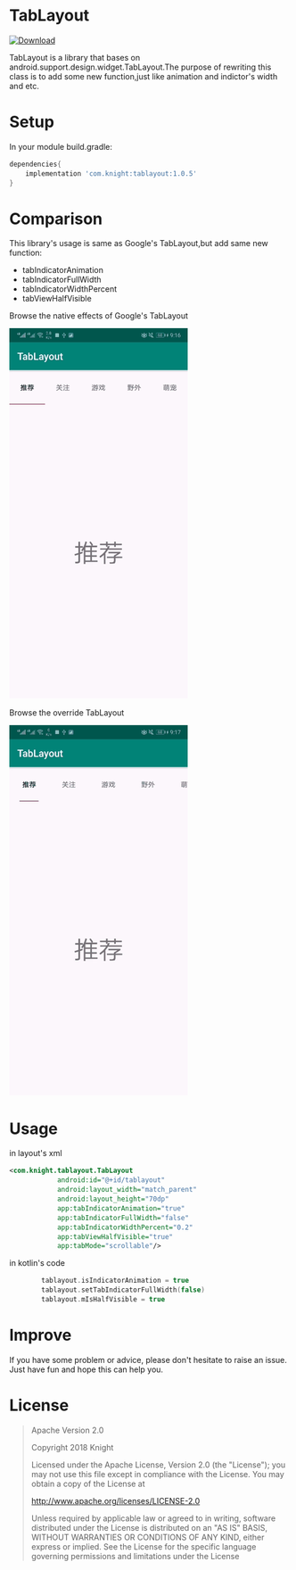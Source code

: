 # TabLayout
[ ![Download](https://api.bintray.com/packages/knight/maven/tablayout/images/download.svg?version=1.0.5) ](https://bintray.com/knight/maven/tablayout/1.0.5/link)

TabLayout is a library that bases on android.support.design.widget.TabLayout.The purpose of rewriting this class is to add some new function,just like animation and indictor's width and etc.


# Setup

In your module build.gradle:

```gradle
dependencies{
    implementation 'com.knight:tablayout:1.0.5'
}
```

# Comparison

This library's usage is same as Google's TabLayout,but add same new function:

* tabIndicatorAnimation
* tabIndicatorFullWidth
* tabIndicatorWidthPercent
* tabViewHalfVisible

Browse the native effects of Google's TabLayout

![](https://raw.githubusercontent.com/296777513/Picture/master/TabLayout/tablayout_origin.gif)

Browse the override TabLayout

![](https://raw.githubusercontent.com/296777513/Picture/master/TabLayout/tablayout_after.gif)

# Usage



in layout's xml

```xml
<com.knight.tablayout.TabLayout
            android:id="@+id/tablayout"
            android:layout_width="match_parent"
            android:layout_height="70dp"
            app:tabIndicatorAnimation="true"
            app:tabIndicatorFullWidth="false"
            app:tabIndicatorWidthPercent="0.2"
            app:tabViewHalfVisible="true"
            app:tabMode="scrollable"/>
```

in kotlin's code

```kotlin
        tablayout.isIndicatorAnimation = true
        tablayout.setTabIndicatorFullWidth(false)
        tablayout.mIsHalfVisible = true
```


# Improve

If you have some problem or advice, please don't hesitate to raise an issue. Just have fun and hope this can help you.

# License

> Apache Version 2.0
>
> Copyright 2018 Knight
>
> Licensed under the Apache License, Version 2.0 (the "License");
you may not use this file except in compliance with the License.
You may obtain a copy of the License at
>
> http://www.apache.org/licenses/LICENSE-2.0
>
> Unless required by applicable law or agreed to in writing, software
distributed under the License is distributed on an "AS IS" BASIS,
WITHOUT WARRANTIES OR CONDITIONS OF ANY KIND, either express or implied.
See the License for the specific language governing permissions and
limitations under the License